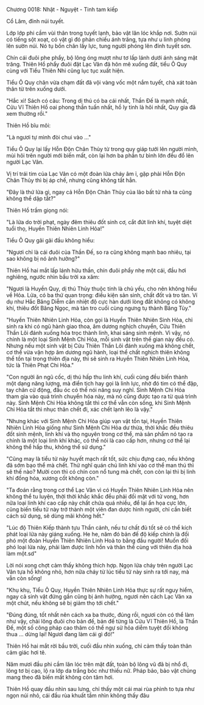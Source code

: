 Chương 0018: Nhật - Nguyệt - Tinh tam kiếp 

Cổ Lâm, đỉnh núi tuyết. 

Lớp lớp phi cầm vùi thân trong tuyết lạnh, bảo vật lăn lóc khắp nơi. Sườn núi có tiếng sột xoạt, có vật gì đó phản chiếu ánh trăng, tựa như u linh phóng lên sườn núi. Nó tụ bốn chân lấy lực, tung người phóng lên đỉnh tuyết sơn. 

Chín cái đuôi phe phẩy, bộ lông óng mượt như tơ lấp lánh dưới ánh sáng mặt trăng. Thiên Hồ phẩy đuôi đặt Lạc Vân đã hôn mê xuống đất, tiểu Ô Quy cùng với Tiểu Thiên Nhi cũng lục tục xuất hiện. 

Tiểu Ô Quy chân vừa chạm đất đã vội vàng vốc một nắm tuyết, chà xát toàn thân từ trên xuống dưới. 

"Hắc xì! Sách có câu: Trong dị thú có ba cái nhất, Thần Đế là mạnh nhất, Cửu Vĩ Thiên Hồ oai phong thần tuấn nhất, hồ ly tinh là hôi nhất, Quy gia đã xem thường rồi." 

Thiên Hồ bĩu môi:

"Là ngươi tự mình đòi chui vào ..." 

Tiểu Ô Quy lại lấy Hỗn Độn Chân Thủy từ trong quy giáp tưới lên người mình, mùi hôi trên người mới biến mất, còn lại hơn ba phần tư bình lớn đều đổ lên người Lạc Vân. 

Vị trí trái tim của Lạc Vân có một đoàn lửa cháy âm ỉ, gặp phải Hỗn Độn Chân Thủy thì bị áp chế, nhưng cũng không tắt hẳn. 

"Đây là thứ lửa gì, ngay cả Hỗn Độn Chân Thủy của lão bất tử nhà ta cũng không thể dập tắt?" 

Thiên Hồ trầm giọng nói: 

"Là lửa do trời phạt, ngày đêm thiêu đốt sinh cơ, cắt đứt linh khí, tuyệt diệt tuổi thọ, Huyền Thiên Nhiên Linh Hỏa!" 

Tiểu Ô Quy gãi gãi đầu không hiểu:

"Ngươi chỉ là cái đuôi của Thần Đế, so ra cũng không mạnh bao nhiêu, tại sao không bị nó ảnh hưởng?" 

Thiên Hồ hai mắt lấp lánh hữu thần, chín đuôi phẩy nhẹ một cái, đầu hơi nghiêng, ngước nhìn bầu trời xa xăm: 

"Ngươi là Huyền Quy, dị thú Thủy thuộc tính là chủ yếu, cho nên không hiểu về Hỏa. Lửa, có ba thứ quan trọng: điều kiện sản sinh, chất đốt và tro tàn. Ví dụ như Hắc Băng Diễm cần nhiệt độ cực hàn dưới lòng đất không có không khí, thiêu đốt Băng Ngọc, mà tàn tro cuối cùng ngưng tụ thành Băng Tủy." 

"Huyền Thiên Nhiên Linh Hỏa, còn gọi là Huyền Thiên Nhiên Sinh Hỏa, chỉ sinh ra khi có ngũ hành giao thoa, âm dương nghịch chuyển, Cửu Thiên Thần Lôi đánh xuống hóa trọc thành linh, khai sáng sinh mệnh. Vì vậy, nó chính là một loại Sinh Mệnh Chi Hỏa, mỗi sinh vật trên thế gian này đều có. Nhưng nếu một sinh vật bị Cửu Thiên Thần Lôi đánh xuống mà không chết, cơ thể vừa vặn hợp âm dương ngũ hành, loại thể chất nghịch thiên không thể tồn tại trong thiên địa này, thì sẽ sinh ra Huyền Thiên Nhiên Linh Hỏa, tức là Thiên Phạt Chi Hỏa."

"Con người ăn ngũ cốc, dị thú hấp thu linh khí, cuối cùng đều biến thành một dạng năng lượng, mà điển tịch hay gọi là linh lực, nhờ đó tim có thể đập, tay chân cử động, đầu óc có thể nói năng suy nghĩ. Sinh Mệnh Chi Hỏa tham gia vào quá trình chuyển hóa này, mà nó cũng được tạo ra từ quá trình này. Sinh Mệnh Chi Hỏa không tắt thì cơ thể vẫn còn sống, khi Sinh Mệnh Chi Hỏa tắt thì nhục thân chết đi, xác chết lạnh lẽo là vậy."

"Nhưng khác với Sinh Mệnh Chi Hỏa giúp vạn vật tồn tại, Huyền Thiên Nhiên Linh Hỏa giống như Sinh Mệnh Chi Hỏa dư thừa, thời khắc đều thiêu đốt sinh mệnh, linh khí và thọ nguyên trong cơ thể, mà sản phẩm nó tạo ra chính là một loại linh khí khác, có thể nói là cao cấp hơn, nhưng cơ thể lại không thể hấp thu, không thể sử dụng." 

"Cũng may là tiểu tử này huyết mạch rất tốt, sức chịu đựng cao, nếu không đã sớm bạo thể mà chết. Thử nghĩ quán chú linh khí vào cơ thể man thú thì sẽ thế nào? Mười con thì có chín con nổ tung mà chết, con còn lại thì bị linh khí đồng hóa, xương cốt không còn." 

"Ta đoán rằng trong cơ thể Lạc Vân vì có Huyền Thiên Nhiên Linh Hỏa nên không thể tu luyện, thời thời khắc khắc đều phải đối mặt với tử vong, hơn nữa loại linh khí cao cấp này chất chứa quá nhiều, để lại ẩn họa cực lớn, cũng biến tiểu tử này trở thành một viên đan dược hình người, chỉ cần biết cách sử dụng, sẽ dùng mãi không hết." 

"Lúc độ Thiên Kiếp thành tựu Thần cảnh, nếu tư chất đủ tốt sẽ có thể kích phát loại lửa này giáng xuống. He he, năm đó bản đế độ kiếp chính là đối phó một đoàn Huyền Thiên Nhiên Linh Hoả to bằng đầu người! Muốn đối phó loại lửa này, phải làm được linh hồn và thân thể cùng với thiên địa hoà làm một.sd" 

Lời nói xong chợt cảm thấy không thích hợp. Ngọn lửa cháy trên người Lạc Vân tựa hồ không nhỏ, hơn nữa cháy từ lúc tiểu tử này sinh ra tới nay, mà vẫn còn sống!

"Khụ khụ, Tiểu Ô Quy, Huyền Thiên Nhiên Linh Hỏa thực sự rất nguy hiểm, ngay cả sinh vật đứng gần cũng bị ảnh hưởng, ngươi nên cách Lạc Vân xa một chút, nếu không sẽ bị giảm thọ tới chết."

"Đúng đúng, tốt nhất nên cách xa ba thước, đúng rồi, ngươi còn có thể làm như vậy, chải lông đuôi cho bản đế, bản đế từng là Cửu Vĩ Thiên Hồ, là Thần Đế, một số công pháp cao thâm có thể ngự sử hỏa diễm tuyệt đối không thua ... dừng lại! Ngươi đang làm cái gì đó!" 

Thiên Hồ hai mắt rời bầu trời, cuối đầu nhìn xuống, chỉ cảm thấy toàn thân cảm giác hơi tê. 

Năm mươi đầu phi cầm lăn lóc trên mặt đất, toàn bộ lông vũ đã bị nhổ đi, lông tơ bị cạo, lộ ra lớp da trắng bóc như thiếu nữ. Pháp bảo, bảo vật chúng mang theo đã biến mất không còn tăm hơi.

Thiên Hồ quay đầu nhìn sau lưng, chỉ thấy một cái mai rùa phình to tựa như ngọn núi nhỏ, cái đầu rùa khuất tầm nhìn không thấy đâu